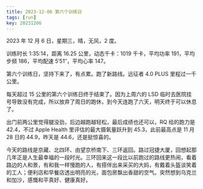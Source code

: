 ```yaml
---
title: 2023-12-06 第六个训练日
tags: [run]
key: 20231206
---
```


2023 年 12 月 6 日，星期三，晴，无风，2 度。

训练时长 1:35:14，距离 16.25 公里，动态千卡：1019 千卡，平均功率 191，平均步频 186，平均配速 5&prime;51&prime;&prime;，平均心率 147。

第六个训练日，坚持下来了，有点累。跑了新路线。远征者 4.0 PLUS 里程过一千公里。

<!--more-->

每天超过 15 公里的第六个训练日终于结束了。因为上周六的 LSD 临时去医院挂号导致没有完成，所以放弃了周日的跑休，到今天连跑了六天，明天终于可以休息了。

出门前两公里觉得腿没劲，后边越跑越轻松，最后成绩也还可以，RQ 给的跑力是 42.4，不过 Apple Health 里评估的最大摄氧量跃升到 45.3，此前最高点是 11 月 28 日的 44.9，昨天是 44.6，还是挺惊喜的。

今天的路线是京藏、北四环、由望京桥南下、三环返回。路过冠捷大厦，回想起那几年正是人生最幸福的一段时光。三环回来这一段比以前跑过的路线更热闹，看着路边的人和景，有和我一样慢跑的人，有搭伴出来采买的大妈，有戴着头盔谈笑着的工人；便利店和早餐店透出明亮的光，面包房飘出香甜的空气。突然想到乌克兰和加沙，感慨和平真好、健康真好。

<div class="strava-embed-placeholder" data-embed-type="activity" data-embed-id="10334930271"></div><script src="https://strava-embeds.com/embed.js"></script>
